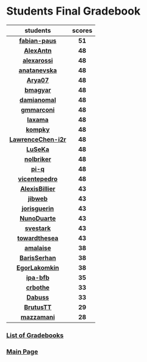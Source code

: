 # Students Final Gradebook

| students | scores |
| :---: | :---: |
| [**fabian-paus**](https://github.com/fabian-paus) | **51** |
| [**AlexAntn**](https://github.com/AlexAntn) | **48** |
| [**alexarossi**](https://github.com/alexarossi) | **48** |
| [**anatanevska**](https://github.com/anatanevska) | **48** |
| [**Arya07**](https://github.com/Arya07) | **48** |
| [**bmagyar**](https://github.com/bmagyar) | **48** |
| [**damianomal**](https://github.com/damianomal) | **48** |
| [**gmmarconi**](https://github.com/gmmarconi) | **48** |
| [**Iaxama**](https://github.com/Iaxama) | **48** |
| [**kompky**](https://github.com/kompky) | **48** |
| [**LawrenceChen-i2r**](https://github.com/LawrenceChen-i2r) | **48** |
| [**LuSeKa**](https://github.com/LuSeKa) | **48** |
| [**nolbriker**](https://github.com/nolbriker) | **48** |
| [**pi-q**](https://github.com/pi-q) | **48** |
| [**vicentepedro**](https://github.com/vicentepedro) | **48** |
| [**AlexisBillier**](https://github.com/AlexisBillier) | **43** |
| [**jibweb**](https://github.com/jibweb) | **43** |
| [**jorisguerin**](https://github.com/jorisguerin) | **43** |
| [**NunoDuarte**](https://github.com/NunoDuarte) | **43** |
| [**svestark**](https://github.com/svestark) | **43** |
| [**towardthesea**](https://github.com/towardthesea) | **43** |
| [**amalaise**](https://github.com/amalaise) | **38** |
| [**BarisSerhan**](https://github.com/BarisSerhan) | **38** |
| [**EgorLakomkin**](https://github.com/EgorLakomkin) | **38** |
| [**ipa-bfb**](https://github.com/ipa-bfb) | **35** |
| [**crbothe**](https://github.com/crbothe) | **33** |
| [**Dabuss**](https://github.com/Dabuss) | **33** |
| [**BrutusTT**](https://github.com/BrutusTT) | **29** |
| [**mazzamani**](https://github.com/mazzamani) | **28** |

### [List of Gradebooks](./gradebook.md)

### [Main Page](./README.md)
